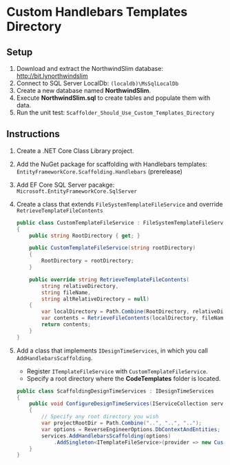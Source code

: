 # Custom Handlebars Templates Directory

## Setup

1. Download and extract the NorthwindSlim database: <http://bit.lynorthwindslim>
2. Connect to SQL Server LocalDb: `(localdb)\MsSqlLocalDb`
3. Create a new database named **NorthwindSlim**.
4. Execute **NorthwindSlim.sql** to create tables and populate them with data.
5. Run the unit test: `Scaffolder_Should_Use_Custom_Templates_Directory`

## Instructions

1. Create a .NET Core Class Library project.
2. Add the NuGet package for scaffolding with Handlebars templates: `EntityFrameworkCore.Scaffolding.Handlebars` (prerelease)
3. Add EF Core SQL Server pacakge: `Microsoft.EntityFrameworkCore.SqlServer`
4. Create a class that extends `FileSystemTemplateFileService` and override `RetrieveTemplateFileContents`

    ```csharp
    public class CustomTemplateFileService : FileSystemTemplateFileService
    {
        public string RootDirectory { get; }

        public CustomTemplateFileService(string rootDirectory)
        {
            RootDirectory = rootDirectory;
        }

        public override string RetrieveTemplateFileContents(
            string relativeDirectory,
            string fileName,
            string altRelativeDirectory = null)
        {
            var localDirectory = Path.Combine(RootDirectory, relativeDirectory);
            var contents = RetrieveFileContents(localDirectory, fileName);
            return contents;
        }
    }
    ```
5. Add a class that implements `IDesignTimeServices`, in which you call `AddHandlebarsScaffolding`.
    - Register `ITemplateFileService` with `CustomTemplateFileService`.
    - Specify a root directory where the **CodeTemplates** folder is located.

    ```csharp
    public class ScaffoldingDesignTimeServices : IDesignTimeServices
    {
        public void ConfigureDesignTimeServices(IServiceCollection services)
        {
            // Specify any root directory you wish
            var projectRootDir = Path.Combine("..", "..", "..");
            var options = ReverseEngineerOptions.DbContextAndEntities;
            services.AddHandlebarsScaffolding(options)
                .AddSingleton<ITemplateFileService>(provider => new CustomTemplateFileService(projectRootDir));
        }
    }
    ```
